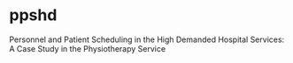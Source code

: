 # ppshd
Personnel and Patient Scheduling in the High Demanded Hospital Services: A Case Study in the Physiotherapy Service
